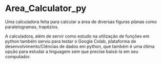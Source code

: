 # Area_Calculator_py
Uma calculadora feita para calcular a área de diversas figuras planas como paralelogramas, trapézios.

A calculadora, além de servir como estudo na utilização de funções em python também serviu para testar o Google Colab, plataforma de desenvolvimento/Ciências de dados em python, que também é uma ótima opção para estudar a linguagem sem que precise baixá-la em seu computador.
